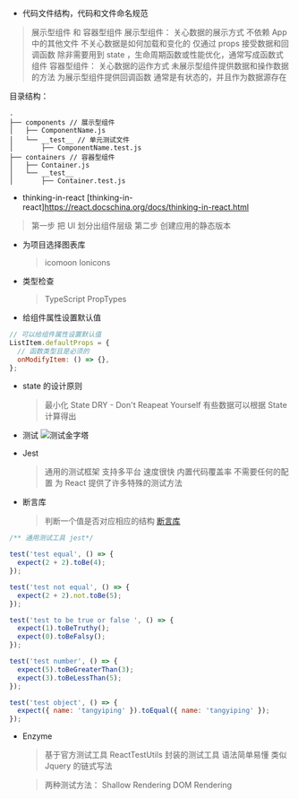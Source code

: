 - 代码文件结构，代码和文件命名规范

> 展示型组件 和 容器型组件
> 展示型组件：
> 关心数据的展示方式
> 不依赖 App 中的其他文件
> 不关心数据是如何加载和变化的
> 仅通过 props 接受数据和回调函数
> 除非需要用到 state ，生命周期函数或性能优化，通常写成函数式组件
> 容器型组件：
> 关心数据的运作方式
> 未展示型组件提供数据和操作数据的方法
> 为展示型组件提供回调函数
> 通常是有状态的，并且作为数据源存在

目录结构：

```
.
├── components // 展示型组件
│   ├── ComponentName.js
│   └── __test__ // 单元测试文件
│       ├── ComponentName.test.js
├── containers // 容器型组件
│   ├── Container.js
│   └── __test__
│       ├── Container.test.js
```

- thinking-in-react
  [thinking-in-react]https://react.docschina.org/docs/thinking-in-react.html

> 第一步 把 UI 划分出组件层级
> 第二步 创建应用的静态版本

- 为项目选择图表库

  > icomoon Ionicons

- 类型检查

  > TypeScript
  > PropTypes

- 给组件属性设置默认值

```js
// 可以给组件属性设置默认值
ListItem.defaultProps = {
  // 函数类型且是必须的
  onModifyItem: () => {},
};
```

- state 的设计原则

  > 最小化 State
  > DRY - Don't Reapeat Yourself
  > 有些数据可以根据 State 计算得出

- 测试
  ![测试金字塔](./resource-learn-note/测试金字塔.png)

- Jest

  > 通用的测试框架 支持多平台
  > 速度很快
  > 内置代码覆盖率
  > 不需要任何的配置
  > 为 React 提供了许多特殊的测试方法

- 断言库

  > 判断一个值是否对应相应的结构
  > [断言库](https://jestjs.io/docs/en/using-matchers)

```js
/** 通用测试工具 jest*/

test('test equal', () => {
  expect(2 + 2).toBe(4);
});

test('test not equal', () => {
  expect(2 + 2).not.toBe(5);
});

test('test to be true or false ', () => {
  expect(1).toBeTruthy();
  expect(0).toBeFalsy();
});

test('test number', () => {
  expect(5).toBeGreaterThan(3);
  expect(3).toBeLessThan(5);
});

test('test object', () => {
  expect({ name: 'tangyiping' }).toEqual({ name: 'tangyiping' });
});
```

- Enzyme

  > 基于官方测试工具 ReactTestUtils 封装的测试工具
  > 语法简单易懂
  > 类似 Jquery 的链式写法

  > 两种测试方法：
  > Shallow Rendering
  > DOM Rendering
